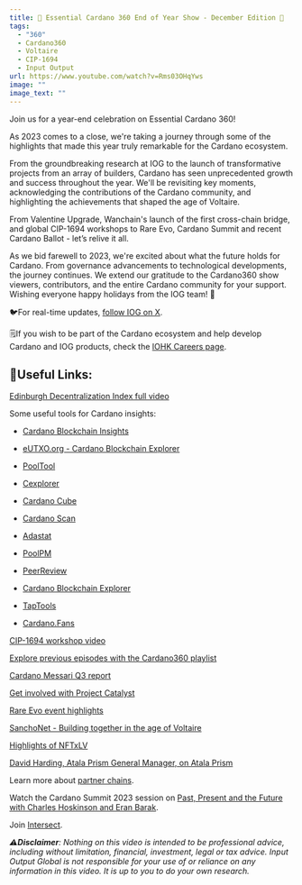 ```yaml
---
title: 🌟 Essential Cardano 360 End of Year Show - December Edition 🌟
tags:
  - "360"
  - Cardano360
  - Voltaire
  - CIP-1694
  - Input Output
url: https://www.youtube.com/watch?v=Rms03OHqYws
image: ""
image_text: ""
---
```


Join us for a year-end celebration on Essential Cardano 360!

As 2023 comes to a close, we're taking a journey through some of the highlights that made this year truly remarkable for the Cardano ecosystem.

From the groundbreaking research at IOG to the launch of transformative projects from an array of builders, Cardano has seen unprecedented growth and success throughout the year. We'll be revisiting key moments, acknowledging the contributions of the Cardano community, and highlighting the achievements that shaped the age of Voltaire.

From Valentine Upgrade, Wanchain's launch of the first cross-chain bridge, and global CIP-1694 workshops to Rare Evo, Cardano Summit and recent Cardano Ballot - let’s relive it all.

As we bid farewell to 2023, we're excited about what the future holds for Cardano. From governance advancements to technological developments, the journey continues. We extend our gratitude to the Cardano360 show viewers, contributors, and the entire Cardano community for your support. Wishing everyone happy holidays from the IOG team! 🎉

🐦For real-time updates, [follow IOG on X](https://www.youtube.com/redirect?event=video_description&redir_token=QUFFLUhqbV9PVGMzWmJCS0NWeTN1Y2dwTkVTdmRfWDdSQXxBQ3Jtc0ttazZXRTZfdDZVWFE4RGE4Zk5UNjFVMEMxZndnd2JSTEdlbXE2N2djRTR1dU1QX0VjRnpBQjVsY0xyaFFud0N4TUdIT0pZclVzdlhCcHpLa2FzZkRmWjdNR3l1cFd2V2lCSnVURlF2M2NDNndETUE1MA&q=https%3A%2F%2Ftwitter.com%2FInputOutputHK&v=Rms03OHqYws).

🗒️If you wish to be part of the Cardano ecosystem and help develop Cardano and IOG products, check the [IOHK Careers page](https://iohk.link/3TlsMgH).

## 🔗Useful Links:

[Edinburgh Decentralization Index full video](https://www.youtube.com/watch?v=h05H3U7XqJg&t=80s)

Some useful tools for Cardano insights:

*   [Cardano Blockchain Insights](https://iohk.link/3NwTu2b)
    
*   [eUTXO.org - Cardano Blockchain Explorer](https://eutxo.org/)
    
*   [PoolTool](https://pooltool.io/)
    
*   [Cexplorer](https://cexplorer.io/)
    
*   [Cardano Cube](https://www.cardanocube.io/)
    
*   [Cardano Scan](https://cardanoscan.io/)
    
*   [Adastat](https://adastat.net/)
    
*   [PoolPM](https://pool.pm/)
    
*   [PeerReview](https://peerreview.money/)
    
*   [Cardano Blockchain Explorer](https://beta.explorer.cardano.org/en/)
    
*   [TapTools](https://www.taptools.io/?currency=ADA)
    
*   [Cardano.Fans](https://www.youtube.com/redirect?event=video_description&redir_token=QUFFLUhqbTQ3bWFrZ0plbnlqZDhwdFJUa0J5dWJmSk5yUXxBQ3Jtc0trRXNpaXdPWDdFSHprOENlRFFnVWFDV1FIbVVrY0owOV9hV3I5VzN1dDAwT3NoRTFESGQ0Q2tMYVN3S2lyNHdNVTRleUZkcVMxajFHWWo2TWUyOWcwbTlzRVBYVndUazBzX1VNdU1xOHlvOGVobmt1RQ&q=https%3A%2F%2Fcardano.fans%2Fcardano-blockchain-insight&v=Rms03OHqYws)
    

[CIP-1694 workshop video](https://www.youtube.com/watch?v=0rphMXR1Pb4&t=0s)

[Explore previous episodes with the Cardano360 playlist](https://www.youtube.com/playlist?list=PLnPTB0CuBOBz8sfQOgpZJwM4dswLm2WKs)

[Cardano Messari Q3 report](https://www.youtube.com/redirect?event=video_description&redir_token=QUFFLUhqa2dmSXh1OUxTakh6cGtQeGptNkhSbU5UeDZWUXxBQ3Jtc0tuRkluTlVSSkRsLVBGamVvcndoa0Y4X3lJdHZsM3Fjc1p0bWdJcF9UWEtqWFRWQS1tWGl6OVFBWnhITmlhNXBfckY1c2lDSVhucVJVNEhwV2YzcXo1UERNT29IX3g2Y0tCdXRucndNV3p1WEc3UGFvVQ&q=https%3A%2F%2Fmessari.io%2Freport%2Fstate-of-cardano-q3-2023&v=Rms03OHqYws)

[Get involved with Project Catalyst](https://projectcatalyst.io/)

[Rare Evo event highlights](https://www.youtube.com/watch?v=MkOXETCEOoc&t=1045s)

[SanchoNet - Building together in the age of Voltaire](https://sancho.network/)

[Highlights of NFTxLV](https://www.youtube.com/watch?v=OE4I1NtoVZE&t=2636s)

[David Harding, Atala Prism General Manager, on Atala Prism](https://www.youtube.com/watch?v=OE4I1NtoVZE&t=166s)

Learn more about [partner chains](https://www.youtube.com/redirect?event=video_description&redir_token=QUFFLUhqbjZ4amlzZ0FkUm82X3RRNnQ0R1d0TWNpU09RQXxBQ3Jtc0tuRHk2OGdGVXJyQ2ZJVHBHUGdQSmhnT2ZlSU9KbzhCOC16OTk4RV9MMjUwenF6Rld0c29WRVVjU0poQl9YN01zaG5SeVlLYjRjNHRWVV9KRWg2MVVlRlo0X25EY0R3TThOY1JERXNiaG5aWlQzaHFEdw&q=https%3A%2F%2Fiohk.io%2Fen%2Fblog%2Fposts%2F2023%2F11..&v=Rms03OHqYws).

Watch the Cardano Summit 2023 session on [Past, Present and the Future with Charles Hoskinson and Eran Barak](https://www.youtube.com/watch?v=wvV2h89cTo8&t=650s).

Join [Intersect](https://www.intersectmbo.org/join).

_⚠️_**_Disclaimer_**_: Nothing on this video is intended to be professional advice, including without limitation, financial, investment, legal or tax advice. Input Output Global is not responsible for your use of or reliance on any information in this video. It is up to you to do your own research._
